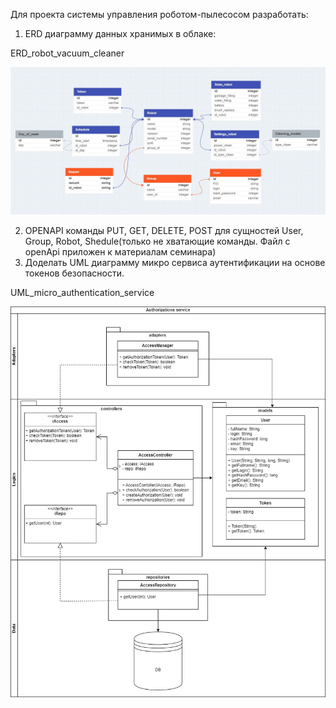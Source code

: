 Для проекта системы управления роботом-пылесосом разработать:
1) ERD диаграмму данных хранимых в облаке:

ERD_robot_vacuum_cleaner

![ERD_robot_vacuum_cleaner](src/homework/ERD_robot_vacuum_cleaner.JPG)

2) OPENAPI команды PUT, GET, DELETE, POST для сущностей User, Group, Robot, Shedule(только не хватающие команды. Файл с openApi приложен к материалам семинара)
3) Доделать UML диаграмму микро сервиса аутентификации на основе токенов безопасности.

UML_micro_authentication_service

![UML_micro_authentication_service](src/homework/UML_micro_authentication_service.jpg)